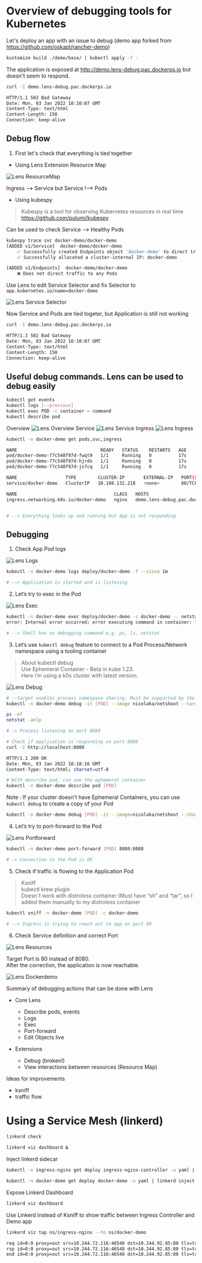 # Overview of debugging tools for Kubernetes

Let's deploy an app with an issue to debug (demo app forked from https://github.com/oskapt/rancher-demo)

```sh
kustomize build ./demo/base/ | kubectl apply -f -
```

The application is exposed at http://demo.lens-debug.pac.dockerps.io but doesn't seem to respond.

```sh
curl -I demo.lens-debug.pac.dockerps.io

HTTP/1.1 502 Bad Gateway
Date: Mon, 03 Jan 2022 18:10:07 GMT
Content-Type: text/html
Content-Length: 150
Connection: keep-alive
```

## Debug flow

1. First let's check that everything is tied together

* Using Lens Extension Resource Map

![Lens ResourceMap](images/lens_map.png)

Ingress --> Service but Service !-->  Pods

* Using kubespy

> Kubespy is a tool for observing Kubernetes resources in real time
https://github.com/pulumi/kubespy

Can be used to check Service --> Healthy Pods
```sh
kubespy trace svc docker-demo/docker-demo
[ADDED v1/Service]  docker-demo/docker-demo
    ✅ Successfully created Endpoints object 'docker-demo' to direct traffic to Pods
    ✅ Successfully allocated a cluster-internal IP: docker-demo

[ADDED v1/Endpoints]  docker-demo/docker-demo
    ❌ Does not direct traffic to any Pods
```

Use Lens to edit Service Selector and fix Selector to `app.kubernetes.io/name=docker-demo`

![Lens Service Selector](images/lens_service_selector.png)

Now Service and Pods are tied togeter, but Application is still not working

```sh
curl -I demo.lens-debug.pac.dockerps.io

HTTP/1.1 502 Bad Gateway
Date: Mon, 03 Jan 2022 18:10:07 GMT
Content-Type: text/html
Content-Length: 150
Connection: keep-alive
```

## Useful debug commands. Lens can be used to debug easily

```sh
kubectl get events
kubectl logs [--previous]
kubectl exec POD -c container — command
kubectl describe pod
```

Overview
![Lens Overview](images/lens_overview.png)
Service
![Lens Service](images/lens_service.png)
Ingress
![Lens Ingress](images/lens_ingress.png)

```sh
kubectl -n docker-demo get pods,svc,ingress

NAME                               READY   STATUS    RESTARTS   AGE
pod/docker-demo-77c548f97d-fwqt9   1/1     Running   0          17s
pod/docker-demo-77c548f97d-hjrdn   1/1     Running   0          17s
pod/docker-demo-77c548f97d-js7cq   1/1     Running   0          17s

NAME                  TYPE        CLUSTER-IP       EXTERNAL-IP   PORT(S)   AGE
service/docker-demo   ClusterIP   10.108.132.218   <none>        80/TCP    17s

NAME                                    CLASS   HOSTS                             ADDRESS   PORTS   AGE
ingress.networking.k8s.io/docker-demo   nginx   demo.lens-debug.pac.dockerps.io             80      17s


# --> Everything looks up and running but App is not responding
```

## Debugging

1. Check App Pod logs

![Lens Logs](images/lens_logs.png)

```sh
kubectl -n docker-demo logs deploy/docker-demo -f --since 1m

# -—> Application is started and is listening
```


2. Let’s try to exec in the Pod

![Lens Exec](images/lens_exec.png)

```sh
kubectl -n docker-demo exec deploy/docker-demo -c docker-demo -- netstat -anlp
error: Internal error occurred: error executing command in container: failed to exec in container: failed to start exec "fa904d76a158470bf6bf11366fd63e53b68aad516fc1e2941a9b12de8d6b0bd0": OCI runtime exec failed: exec failed: container_linux.go:380: starting container process caused: exec: “netstat: executable file not found in $PATH: unknown

# --> Shell has no debugging command e.g. ps, ls, netstat
```

3. Let’s use `kubectl debug` feature to connect to a Pod Process/Network namespace using a tooling container

> About kubectl debug  
Use Ephemeral Container - Beta in kube 1.23.  
Here i’m using a k0s cluster with latest version.

![Lens Debug](images/lens_debug.png)

```sh
# --target enables process namespace sharing. Must be supported by the Container Runtime
kubectl -n docker-demo debug -it [POD] --image nicolaka/netshoot --target docker-demo

ps -ef
netstat -anlp

# -> Process listening on port 8080

# Check if Application is responding on port 8080
curl -I http://localhost:8080

HTTP/1.1 200 OK
Date: Mon, 03 Jan 2022 18:18:16 GMT
Content-Type: text/html; charset=utf-8

# With describe pod, can see the ephemeral container
kubectl -n docker-demo describe pod [POD]
```

Note : If your cluster doesn't have Ephemeral Containers, you can use `kubectl debug` to create a copy of your Pod

```sh
kubectl -n docker-demo debug [POD] -it --image=nicolaka/netshoot --share-processes --copy-to=mypod-debug
```

4. Let’s try to port-forward to the Pod

![Lens Portforward](images/lens_portforward.png)

```sh
kubectl -n docker-demo port-forward [POD] 8080:8080

# -> Connection to the Pod is OK
```

5. Check if traffic is flowing to the Application Pod

> Ksniff  
kubectl krew plugin  
Doesn`t work with distroless container (Must have “sh” and “tar”, so I added them manually to my distroless container

```sh
kubectl sniff -n docker-demo [POD] -c docker-demo

# -—> Ingress is trying to reach out to app on port 80
```

6. Check Service definition and correct Port

![Lens Resources](images/lens_resources.png)

Target Port is 80 instead of 8080.  
After the correction, the application is now reachable.  


![Lens Dockerdemo](images/lens_dockerdemo.png)

Summary of debugging actions that can be done with Lens
- Core Lens
  - Describe pods, events
  - Logs
  - Exec
  - Port-forward
  - Edit Objects live

- Extensions
  - Debug (broken!)
  - View interactions between resources (Resource Map)

Ideas for improvements
- ksniff
- traffic flow

# Using a Service Mesh (linkerd)

```sh
linkerd check

linkerd viz dashboard &
```

Inject linkerd sidecar

```sh
kubectl -n ingress-nginx get deploy ingress-nginx-controller -o yaml | linkerd inject - | kubectl apply -f -

kubectl -n docker-demo get deploy docker-demo -o yaml | linkerd inject - | kubectl apply -f -
```

Expose Linkerd Dashboard

```sh
linkerd viz dashboard
```

Use Linkerd instead of Ksniff to show traffic between Ingress Controller and Demo app

```sh
linkerd viz tap ns/ingress-nginx --to ns/docker-demo

req id=0:0 proxy=out src=10.244.72.116:46548 dst=10.244.92.85:80 tls=true :method=GET :authority=demo.lens-debug.pac.dockerps.io :path=/demo
rsp id=0:0 proxy=out src=10.244.72.116:46548 dst=10.244.92.85:80 tls=true :status=502 latency=1048µs
end id=0:0 proxy=out src=10.244.72.116:46548 dst=10.244.92.85:80 tls=true duration=10µs response-length=0B
```
